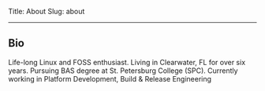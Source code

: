 Title: About
Slug: about


---
## Bio
Life-long Linux and FOSS enthusiast. Living in Clearwater, FL for over six
years. Pursuing BAS degree at St. Petersburg College (SPC). Currently working in Platform Development, Build & Release Engineering

